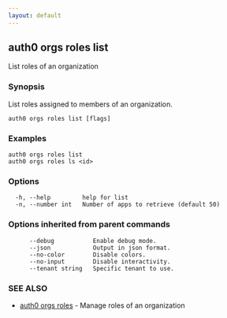 ```yaml
---
layout: default
---
```

## auth0 orgs roles list

List roles of an organization

### Synopsis

List roles assigned to members of an organization.

```
auth0 orgs roles list [flags]
```

### Examples

```
auth0 orgs roles list
auth0 orgs roles ls <id>
```

### Options

```
  -h, --help         help for list
  -n, --number int   Number of apps to retrieve (default 50)
```

### Options inherited from parent commands

```
      --debug           Enable debug mode.
      --json            Output in json format.
      --no-color        Disable colors.
      --no-input        Disable interactivity.
      --tenant string   Specific tenant to use.
```

### SEE ALSO

* [auth0 orgs roles](auth0_orgs_roles.md)	 - Manage roles of an organization


